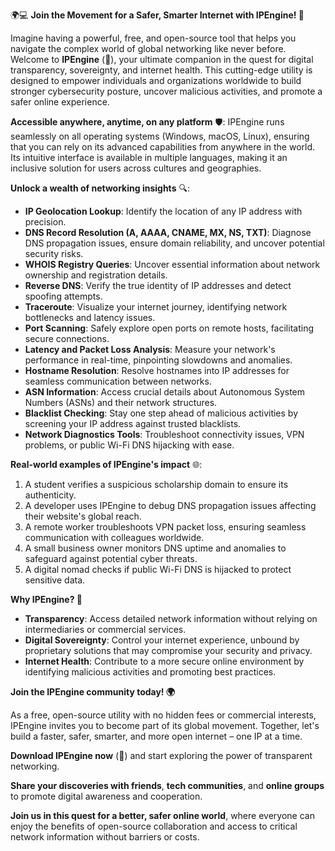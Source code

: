 🌍💻 **Join the Movement for a Safer, Smarter Internet with IPEngine! 🚀**

Imagine having a powerful, free, and open-source tool that helps you navigate the complex world of global networking like never before. Welcome to **IPEngine** (📡), your ultimate companion in the quest for digital transparency, sovereignty, and internet health. This cutting-edge utility is designed to empower individuals and organizations worldwide to build stronger cybersecurity posture, uncover malicious activities, and promote a safer online experience.

**Accessible anywhere, anytime, on any platform** 🛡️: IPEngine runs seamlessly on all operating systems (Windows, macOS, Linux), ensuring that you can rely on its advanced capabilities from anywhere in the world. Its intuitive interface is available in multiple languages, making it an inclusive solution for users across cultures and geographies.

**Unlock a wealth of networking insights** 🔍:

* **IP Geolocation Lookup**: Identify the location of any IP address with precision.
* **DNS Record Resolution (A, AAAA, CNAME, MX, NS, TXT)**: Diagnose DNS propagation issues, ensure domain reliability, and uncover potential security risks.
* **WHOIS Registry Queries**: Uncover essential information about network ownership and registration details.
* **Reverse DNS**: Verify the true identity of IP addresses and detect spoofing attempts.
* **Traceroute**: Visualize your internet journey, identifying network bottlenecks and latency issues.
* **Port Scanning**: Safely explore open ports on remote hosts, facilitating secure connections.
* **Latency and Packet Loss Analysis**: Measure your network's performance in real-time, pinpointing slowdowns and anomalies.
* **Hostname Resolution**: Resolve hostnames into IP addresses for seamless communication between networks.
* **ASN Information**: Access crucial details about Autonomous System Numbers (ASNs) and their network structures.
* **Blacklist Checking**: Stay one step ahead of malicious activities by screening your IP address against trusted blacklists.
* **Network Diagnostics Tools**: Troubleshoot connectivity issues, VPN problems, or public Wi-Fi DNS hijacking with ease.

**Real-world examples of IPEngine's impact** 🌐:

1.  A student verifies a suspicious scholarship domain to ensure its authenticity.
2.  A developer uses IPEngine to debug DNS propagation issues affecting their website's global reach.
3.  A remote worker troubleshoots VPN packet loss, ensuring seamless communication with colleagues worldwide.
4.  A small business owner monitors DNS uptime and anomalies to safeguard against potential cyber threats.
5.  A digital nomad checks if public Wi-Fi DNS is hijacked to protect sensitive data.

**Why IPEngine? 🔑**

*   **Transparency**: Access detailed network information without relying on intermediaries or commercial services.
*   **Digital Sovereignty**: Control your internet experience, unbound by proprietary solutions that may compromise your security and privacy.
*   **Internet Health**: Contribute to a more secure online environment by identifying malicious activities and promoting best practices.

**Join the IPEngine community today! 🌍**

As a free, open-source utility with no hidden fees or commercial interests, IPEngine invites you to become part of its global movement. Together, let's build a faster, safer, smarter, and more open internet – one IP at a time.

**Download IPEngine now** (📡) and start exploring the power of transparent networking.

**Share your discoveries with friends**, **tech communities**, and **online groups** to promote digital awareness and cooperation.

**Join us in this quest for a better, safer online world**, where everyone can enjoy the benefits of open-source collaboration and access to critical network information without barriers or costs.